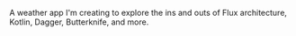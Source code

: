 A weather app I'm creating to explore the ins and outs of Flux architecture, Kotlin, Dagger, Butterknife, and more.